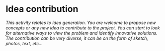 # Idea contribution 

*This activity relates to idea generation. You are welcome to propose new concepts or any new idea to contribute to the project. You can start to look for alternative ways to view the problem and identify innovative solutions. The contribution can be very diverse, it can be on the form of sketch, photos, text, etc...* 

